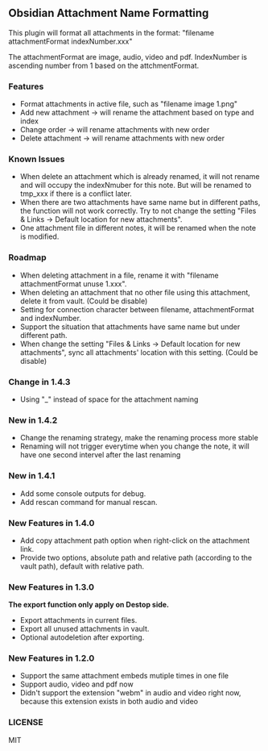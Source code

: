## Obsidian Attachment Name Formatting
This plugin will format all attachments in the format: "filename attachmentFormat indexNumber.xxx"

The attachmentFormat are image, audio, video and pdf. IndexNumber is ascending number from 1 based on the attchmentFormat.

### Features
- Format attachments in active file, such as "filename image 1.png"
- Add new attachment -> will rename the attachment based on type and index
- Change order -> will rename attachments with new order
- Delete attachment -> will rename attachments with new order


### Known Issues
- When delete an attachment which is already renamed, it will not rename and will occupy the indexNmuber for this note. But will be renamed to tmp_xxx if there is a conflict later.
- When there are two attachments have same name but in different paths, the function will not work correctly. Try to not change the setting "Files & Links -> Default location for new attachments".
- One attachment file in different notes, it will be renamed when the note is modified.


### Roadmap
- When deleting attachment in a file, rename it with "filename attachmentFormat unuse 1.xxx".
- When deleting an attachment that no other file using this attachment, delete it from vault. (Could be disable)
- Setting for connection character between filename, attachmentFormat and indexNumber.
- Support the situation that attachments have same name but under different path.
- When change the setting "Files & Links -> Default location for new attachments", sync all attachments' location with this setting. (Could be disable)

### Change in 1.4.3
- Using "_" instead of space for the attachment naming

### New in 1.4.2
- Change the renaming strategy, make the renaming process more stable
- Renaming will not trigger everytime when you change the note, it will have one second intervel after the last renaming

### New in 1.4.1
- Add some console outputs for debug.
- Add rescan command for manual rescan.

### New Features in 1.4.0
- Add copy attachment path option when right-click on the attachment link.
- Provide two options, absolute path and relative path (according to the vault path), default with relative path.

### New Features in 1.3.0
**The export function only apply on Destop side.**
- Export attachments in current files.
- Export all unused attachments in vault.
- Optional autodeletion after exporting.

### New Features in 1.2.0
- Support the same attachment embeds mutiple times in one file
- Support audio, video and pdf now
- Didn't support the extension "webm" in audio and video right now, because this extension exists in both audio and video

### LICENSE
MIT
